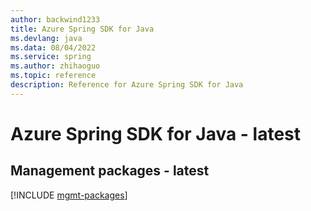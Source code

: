 ```yaml
---
author: backwind1233
title: Azure Spring SDK for Java
ms.devlang: java
ms.data: 08/04/2022
ms.service: spring
ms.author: zhihaoguo
ms.topic: reference
description: Reference for Azure Spring SDK for Java
---
```

# Azure Spring SDK for Java - latest

## Management packages - latest
[!INCLUDE [mgmt-packages](spring-mgmt-index.md)]